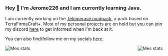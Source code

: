 ### Hey 👋 I'm Jerome226 and I am currently learning Java.

I am currently working on the [Telomerase modpack](https://github.com/facetorched/telomerase), a pack based on TerraFirmaCraft+.
Most of my personal projects are on hold but you can join my discord [here](https://discord.gg/buZSuyxype) to get informed when I'm back at it.

You can also find/follow me on my socials [here](https://solo.to/jerome226).

<img align="left" alt="Mes stats" src="https://github-readme-stats.vercel.app/api?username=Jerome226&show_icons=true&hide_border=true&theme=radical"/>
<img align="right" alt="Mes stats" src="https://github-readme-stats.vercel.app/api/top-langs/?username=Jerome226&show_icons=true&hide_border=true&theme=radical" />
